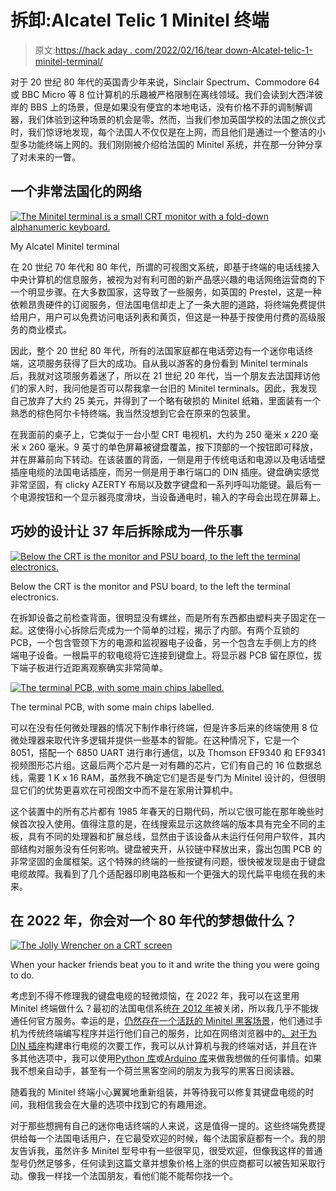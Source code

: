 # 拆卸:Alcatel Telic 1 Minitel 终端

> 原文:[https://hack aday . com/2022/02/16/tear down-Alcatel-telic-1-minitel-terminal/](https://hackaday.com/2022/02/16/teardown-alcatel-telic-1-minitel-terminal/)

对于 20 世纪 80 年代的英国青少年来说，Sinclair Spectrum、Commodore 64 或 BBC Micro 等 8 位计算机的乐趣被严格限制在离线领域。我们会读到大西洋彼岸的 BBS 上的场景，但是如果没有便宜的本地电话，没有价格不菲的调制解调器，我们体验到这种场景的机会是零。然而，当我们参加英国学校的法国之旅仪式时，我们惊讶地发现，每个法国人不仅仅是在上网，而且他们是通过一个整洁的小型多功能终端上网的。我们刚刚被介绍给法国的 Minitel 系统，并在那一分钟分享了对未来的一瞥。

## 一个非常法国化的网络

[![The Minitel terminal is a small CRT monitor with a fold-down alphanumeric keyboard.](../Images/1e91b54158b30a13ce3014c20df7d0e3.png)](https://hackaday.com/wp-content/uploads/2022/02/telic-1-front.jpg)

My Alcatel Minitel terminal

在 20 世纪 70 年代和 80 年代，所谓的可视图文系统，即基于终端的电话线接入中央计算机的信息服务，被视为对有利可图的新产品感兴趣的电话网络运营商的下一个明显步骤。在大多数国家，这导致了一些服务，如英国的 Prestel，这是一种依赖昂贵硬件的订阅服务，但法国电信却走上了一条大胆的道路，将终端免费提供给用户，用户可以免费访问电话列表和黄页，但这是一种基于按使用付费的高级服务的商业模式。

因此，整个 20 世纪 80 年代，所有的法国家庭都在电话旁边有一个迷你电话终端，这项服务获得了巨大的成功。自从我以游客的身份看到 Minitel terminals 后，我就对这项服务着迷了，所以在 21 世纪 20 年代，当一个朋友去法国拜访他们的家人时，我问他是否可以帮我拿一台旧的 Minitel terminals。因此，我发现自己放弃了大约 25 美元，并得到了一个略有破损的 Minitel 纸箱，里面装有一个熟悉的棕色阿尔卡特终端。我当然没想到它会在原来的包装里。

在我面前的桌子上，它类似于一台小型 CRT 电视机，大约为 250 毫米 x 220 毫米 x 260 毫米。9 英寸的单色屏幕被键盘覆盖，按下顶部的一个按钮即可释放，并在屏幕前向下转动。在该装置的背面，一侧是用于传统电话和电源以及电话墙壁插座电缆的法国电话插座，而另一侧是用于串行端口的 DIN 插座。键盘确实感觉非常坚固，有 clicky AZERTY 布局以及数字键盘和一系列呼叫功能键。最后有一个电源按钮和一个显示器亮度滑块，当设备通电时，输入的字母会出现在屏幕上。

## 巧妙的设计让 37 年后拆除成为一件乐事

[![Below the CRT is the monitor and PSU board, to the left the terminal electronics.](../Images/07c1c66ae0ae14047baeed69a4b24ff7.png)](https://hackaday.com/wp-content/uploads/2022/02/telic-1-CRT-back.jpg)

Below the CRT is the monitor and PSU board, to the left the terminal electronics.

在拆卸设备之前检查背面，很明显没有螺丝，而是所有东西都由塑料夹子固定在一起。这使得小心拆除后壳成为一个简单的过程，揭示了内部。有两个互锁的 PCB，一个包含管颈下方的电源和监视器电子设备，另一个包含左手侧上方的终端电子设备。一根扁平的软电缆将它连接到键盘上。将显示器 PCB 留在原位，拔下端子板进行近距离观察确实非常简单。

[![The terminal PCB, with some main chips labelled.](../Images/222167c28c8a70054a6e22a2cd7e1aba.png)](https://hackaday.com/wp-content/uploads/2022/02/telic-1-pcb.jpg)

The terminal PCB, with some main chips labelled.

可以在没有任何微处理器的情况下制作串行终端，但是许多后来的终端使用 8 位微处理器来取代许多逻辑并提供一些基本的智能。在这种情况下，它是一个 8051，搭配一个 6850 UART 进行串行通信，以及 Thomson EF9340 和 EF9341 视频图形芯片组。这最后两个芯片是一对有趣的芯片，它们有自己的 16 位数据总线，需要 1 K x 16 RAM，虽然我不确定它们是否是专门为 Minitel 设计的，但很明显它们的优势更喜欢在可视图文中而不是在家用计算机中。

这个装置中的所有芯片都有 1985 年春天的日期代码，所以它很可能在那年晚些时候首次投入使用。值得注意的是，在线搜索显示这款终端的版本具有完全不同的主板，具有不同的处理器和扩展总线，显然由于该设备从未运行任何用户软件，其内部结构对服务没有任何影响。键盘被夹开，从铰链中释放出来，露出包围 PCB 的非常坚固的金属框架。这个特殊的终端的一些按键有问题，很快被发现是由于键盘电缆故障。我看到了几个适配器印刷电路板和一个更强大的现代扁平电缆在我的未来。

## 在 2022 年，你会对一个 80 年代的梦想做什么？

[![The Jolly Wrencher on a CRT screen](../Images/15d28170ad7f78cce5d6fa4472a4e8a3.png)](https://hackaday.com/wp-content/uploads/2022/02/telic-1-hackaday.jpg)

When your hacker friends beat you to it and write the thing you were going to do.

考虑到不得不修理我的键盘电缆的轻微烦恼，在 2022 年，我可以在这里用 Minitel 终端做什么？最初的法国电信系统[在 2012 年](https://www.bbc.com/news/magazine-18610692)被关闭，所以我几乎不能拨通任何官方服务。幸运的是，[仍然存在一个活跃的 Minitel 黑客场景](http://minitel.us/hacking)，他们通过手机为传统终端编写程序并运行他们自己的服务，比如在网络浏览器中的[。对于为 DIN 插座](http://3614hacker.fr/)构建串行电缆的次要工作，我可以从计算机与我的终端对话，并且在许多其他选项中，我可以使用[Python 库](https://github.com/64rulez/PyMoIP)或[Arduino 库](https://github.com/eserandour/Minitel1B)来做我想做的任何事情。如果我不想亲自动手，甚至有一个荷兰黑客空间的朋友为我写的黑客日阅读器。

随着我的 Minitel 终端小心翼翼地重新组装，并等待我可以修复其键盘电缆的时间，我相信我会在大量的选项中找到它的有趣用途。

对于那些想拥有自己的迷你电话终端的人来说，这是值得一提的。这些终端免费提供给每一个法国电话用户，在它最受欢迎的时候，每个法国家庭都有一个。我的朋友告诉我，虽然许多 Minitel 型号中有一些很罕见，很受欢迎，但像我这样的普通型号仍然足够多，任何读到这篇文章并想象价格上涨的供应商都可以被告知采取行动。像我一样找一个法国朋友，看他们能不能帮你找一个。
